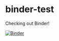 # binder-test
Checking out Binder!

[![Binder](https://mybinder.org/badge_logo.svg)](https://mybinder.org/v2/gh/chrissarmstrong/binder-test.git/HEAD)
